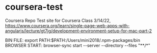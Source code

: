 # coursera-test
Coursera Repo
Test site for Coursera Class 3/14/22, https://www.coursera.org/learn/single-page-web-apps-with-angularjs/lecture/gt7jg/development-environment-setup-for-mac-part-2

BIN FILE: export PATH:$PATH:/Users/mini2018/.npm-packages/bin
BROWSER START: browser-sync start --server --directory --files "**/*"

